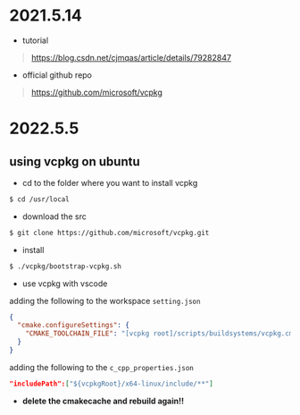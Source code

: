 # 2021.5.14

- tutorial

> https://blog.csdn.net/cjmqas/article/details/79282847

- official github repo

> https://github.com/microsoft/vcpkg

# 2022.5.5

## using vcpkg on ubuntu

- cd to the folder where you want to install vcpkg

```bash
$ cd /usr/local
```

- download the src

```bash
$ git clone https://github.com/microsoft/vcpkg.git
```

- install

```bash
$ ./vcpkg/bootstrap-vcpkg.sh
```

- use vcpkg with vscode

adding the following to the workspace `setting.json`

```json
{
  "cmake.configureSettings": {
    "CMAKE_TOOLCHAIN_FILE": "[vcpkg root]/scripts/buildsystems/vcpkg.cmake"
  }
}
```

adding the following to the `c_cpp_properties.json`

```json
"includePath":["${vcpkgRoot}/x64-linux/include/**"]
```

- **delete the cmakecache and rebuild again!!**